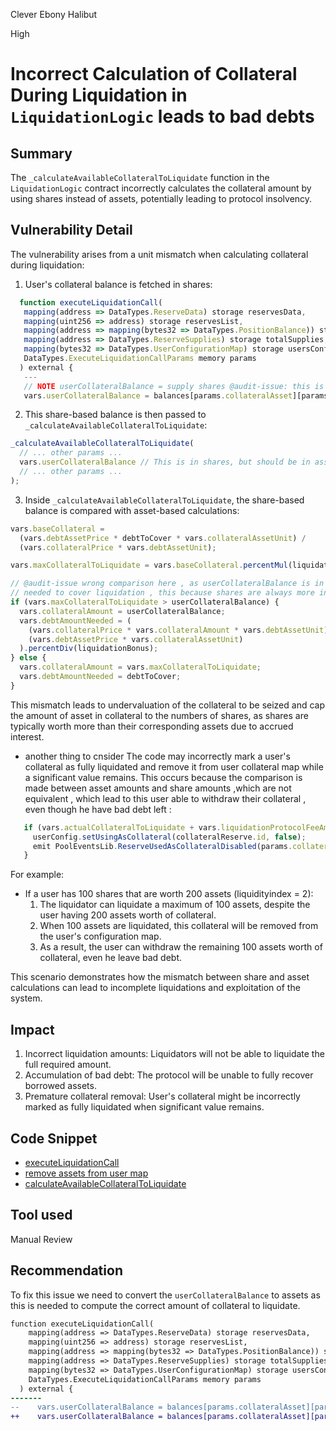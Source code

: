 Clever Ebony Halibut

High

# Incorrect Calculation of Collateral During Liquidation in `LiquidationLogic` leads to bad debts

## Summary

The `_calculateAvailableCollateralToLiquidate` function in the `LiquidationLogic` contract incorrectly calculates the collateral amount by using shares instead of assets, potentially leading to protocol insolvency.

## Vulnerability Detail

The vulnerability arises from a unit mismatch when calculating collateral during liquidation:

1. User's collateral balance is fetched in shares:

```js
  function executeLiquidationCall(
   mapping(address => DataTypes.ReserveData) storage reservesData,
   mapping(uint256 => address) storage reservesList,
   mapping(address => mapping(bytes32 => DataTypes.PositionBalance)) storage balances,
   mapping(address => DataTypes.ReserveSupplies) storage totalSupplies,
   mapping(bytes32 => DataTypes.UserConfigurationMap) storage usersConfig,
   DataTypes.ExecuteLiquidationCallParams memory params
  ) external {
   ---
   // NOTE userCollateralBalance = supply shares @audit-issue: this is in shares not assets
   vars.userCollateralBalance = balances[params.collateralAsset][params.position].supplyShares;
```

2. This share-based balance is then passed to `_calculateAvailableCollateralToLiquidate`:

```js
_calculateAvailableCollateralToLiquidate(
  // ... other params ...
  vars.userCollateralBalance // This is in shares, but should be in assets
  // ... other params ...
);
```

3. Inside `_calculateAvailableCollateralToLiquidate`, the share-based balance is compared with asset-based calculations:

```js
vars.baseCollateral =
  (vars.debtAssetPrice * debtToCover * vars.collateralAssetUnit) /
  (vars.collateralPrice * vars.debtAssetUnit);

vars.maxCollateralToLiquidate = vars.baseCollateral.percentMul(liquidationBonus);

// @audit-issue wrong comparison here , as userCollateralBalance is in shares, so a liquidator can't liquidate the whole position even with borrower have the amount
// needed to cover liquidation , this because shares are always more in value than assets , thus baddebt
if (vars.maxCollateralToLiquidate > userCollateralBalance) {
  vars.collateralAmount = userCollateralBalance;
  vars.debtAmountNeeded = (
    (vars.collateralPrice * vars.collateralAmount * vars.debtAssetUnit) /
    (vars.debtAssetPrice * vars.collateralAssetUnit)
  ).percentDiv(liquidationBonus);
} else {
  vars.collateralAmount = vars.maxCollateralToLiquidate;
  vars.debtAmountNeeded = debtToCover;
}
```

This mismatch leads to undervaluation of the collateral to be seized and cap the amount of asset in collateral to the numbers of shares, as shares are typically worth more than their corresponding assets due to accrued interest.

- another thing to cnsider The code may incorrectly mark a user's collateral as fully liquidated and remove it from user collateral map while a significant value remains. This occurs because the comparison is made between asset amounts and share amounts ,which are not equivalent , which lead to this user able to withdraw their collateral , even though he have bad debt left : 

```js
   if (vars.actualCollateralToLiquidate + vars.liquidationProtocolFeeAmount == vars.userCollateralBalance) {
     userConfig.setUsingAsCollateral(collateralReserve.id, false);
     emit PoolEventsLib.ReserveUsedAsCollateralDisabled(params.collateralAsset, params.position);
   }
```

For example:

- If a user has 100 shares that are worth 200 assets (liquidityindex = 2):
  1. The liquidator can liquidate a maximum of 100 assets, despite the user having 200 assets worth of collateral.
  2. When 100 assets are liquidated, this collateral will be removed from the user's configuration map.
  3. As a result, the user can withdraw the remaining 100 assets worth of collateral, even he leave bad debt.

This scenario demonstrates how the mismatch between share and asset calculations can lead to incomplete liquidations and exploitation of the system.

## Impact

1. Incorrect liquidation amounts: Liquidators will not be able to liquidate the full required amount.
2. Accumulation of bad debt: The protocol will be unable to fully recover borrowed assets.
3. Premature collateral removal: User's collateral might be incorrectly marked as fully liquidated when significant value remains.

## Code Snippet

- [executeLiquidationCall](https://github.com/sherlock-audit/2024-06-new-scope/blob/c8300e73f4d751796daad3dadbae4d11072b3d79/zerolend-one/contracts/core/pool/logic/LiquidationLogic.sol#L136-L148)
- [remove assets from user map](https://github.com/sherlock-audit/2024-06-new-scope/blob/c8300e73f4d751796daad3dadbae4d11072b3d79/zerolend-one/contracts/core/pool/logic/LiquidationLogic.sol#L156-L159)
- [calculateAvailableCollateralToLiquidate](https://github.com/sherlock-audit/2024-06-new-scope/blob/c8300e73f4d751796daad3dadbae4d11072b3d79/zerolend-one/contracts/core/pool/logic/LiquidationLogic.sol#L356-L361)

## Tool used

Manual Review

## Recommendation

To fix this issue we need to convert the `userCollateralBalance` to assets as this is needed to compute the correct amount of collateral to liquidate.

```diff
function executeLiquidationCall(
    mapping(address => DataTypes.ReserveData) storage reservesData,
    mapping(uint256 => address) storage reservesList,
    mapping(address => mapping(bytes32 => DataTypes.PositionBalance)) storage balances,
    mapping(address => DataTypes.ReserveSupplies) storage totalSupplies,
    mapping(bytes32 => DataTypes.UserConfigurationMap) storage usersConfig,
    DataTypes.ExecuteLiquidationCallParams memory params
  ) external {
-------
--    vars.userCollateralBalance = balances[params.collateralAsset][params.position].supplyShares;
++    vars.userCollateralBalance = balances[params.collateralAsset][params.position].supplyShares.getSupplyBalance(supplyIndex);
```